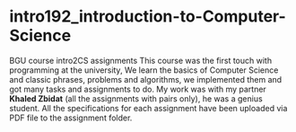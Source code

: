 # intro192_introduction-to-Computer-Science
BGU course intro2CS assignments
This course was the first touch with programming at the university, We learn the basics of Computer Science and classic phrases, problems and algorithms, we implemented them and got many tasks and assignments to do.
My work was with my partner **Khaled Zbidat** (all the assignments with pairs only), he was a genius student.
All the specifications for each assignment have been uploaded via PDF file to the assignment folder.
